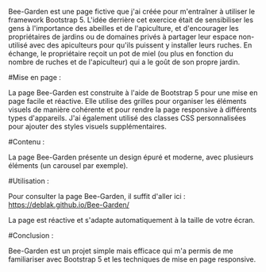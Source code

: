 Bee-Garden est une page fictive que j'ai créée pour m'entraîner à utiliser le framework Bootstrap 5. 
L'idée derrière cet exercice était de sensibiliser les gens à l'importance des abeilles et de l'apiculture, et d'encourager les propriétaires de jardins ou de domaines privés à partager leur espace non-utilisé avec des apiculteurs pour qu'ils puissent y installer leurs ruches. 
En échange, le propriétaire reçoit un pot de miel (ou plus en fonction du nombre de ruches et de l'apiculteur) qui a le goût de son propre jardin.

#Mise en page : 

La page Bee-Garden est construite à l'aide de Bootstrap 5 pour une mise en page facile et réactive. Elle utilise des grilles pour organiser les éléments visuels de manière cohérente et pour rendre la page responsive à différents types d'appareils. J'ai également utilisé des classes CSS personnalisées pour ajouter des styles visuels supplémentaires.

#Contenu : 

La page Bee-Garden présente un design épuré et moderne, avec plusieurs éléments (un carousel par exemple). 

#Utilisation : 

Pour consulter la page Bee-Garden, il suffit d'aller ici : https://deblak.github.io/Bee-Garden/

La page est réactive et s'adapte automatiquement à la taille de votre écran.

#Conclusion : 

Bee-Garden est un projet simple mais efficace qui m'a permis de me familiariser avec Bootstrap 5 et les techniques de mise en page responsive. 

